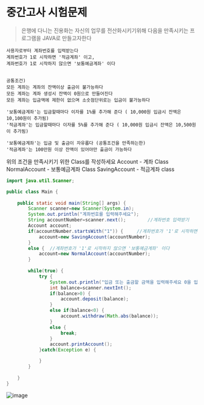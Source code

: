 # 중간고사 시험문제

> 은행에 다니는 진용화는 자신의 업무를 전산화시키기위해 다음을 만족시키는 프로그램을 JAVA로 만들고자한다

```
사용자로부터 계좌번호를 입력받는다 
계좌번호가 1로 시작하면 '적금계좌' 이고,
계좌번호가 1로 시작하지 않으면 '보통예금계좌' 이다


공통조건)
모든 계좌는 계좌의 잔액이상 출금이 불가능하다
모든 계좌는 계좌 생성시 잔액이 0원으로 만들어진다
모든 계좌는 입금액에 제한이 없으며 소숫점단위로는 입금이 불가능하다

'보통예금계좌'는 입금할때마다 이자를 1%를 추가해 준다 ( 10,000원 입금시 잔액은 10,100원이 추가됨)
'적금계좌'는 입금할때마다 이자를 5%를 추가해 준다 ( 10,000원 입금시 잔액은 10,500원이 추가됨)

'보통예금계좌'는 입금 및 출금이 자유롭다 (공통조건을 만족하는한)
'적금계좌'는 100만원 이상 잔액이 있어야만 출금이 가능하다
```

위의 조건을 만족시키기 위한 Class를 작성하세요
Account - 계좌 Class
NormalAccount - 보통예금계좌 Class
SavingAccount - 적금계좌 class

``` java
import java.util.Scanner;

public class Main {
	
	public static void main(String[] args) {
		Scanner scanner=new Scanner(System.in);
		System.out.println("계좌번호를 입력해주세요");
		String accountNumber=scanner.next();		//계좌번호 입력받기
		Account account;
		if(accountNumber.startsWith("1")) {		//계좌번호가 '1'로 시작하면 적금계좌
			account=new SavingAccount(accountNumber);
		}
		else {	//계좌번호가 '1'로 시작하지 않으면 '보통예금계좌' 이다
			account=new NormalAccount(accountNumber);
		}
		
		while(true) {
			try {
				System.out.println("입금 또는 출금할 금액을 입력해주세요 0을 입력하면 프로그램이 종료됩니다");
				int balance=scanner.nextInt();
				if(balance>0) {
					account.deposit(balance);
				}
				else if(balance<0) {
					account.withdraw(Math.abs(balance));
				}
				else {
					break;
				}
				account.printAccount();
			}catch(Exception e) {

			}
		}
		
	}
}

```


![image](https://user-images.githubusercontent.com/21700482/163700531-85f8c86e-f4c1-46b1-8820-a2e482ac096e.png)
